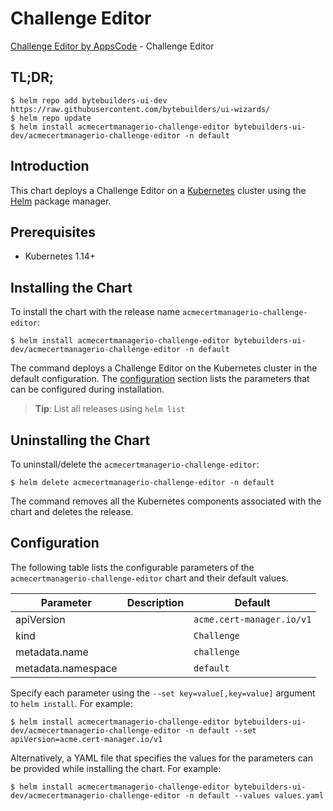 # Challenge Editor

[Challenge Editor by AppsCode](https://byte.builders) - Challenge Editor

## TL;DR;

```console
$ helm repo add bytebuilders-ui-dev https://raw.githubusercontent.com/bytebuilders/ui-wizards/
$ helm repo update
$ helm install acmecertmanagerio-challenge-editor bytebuilders-ui-dev/acmecertmanagerio-challenge-editor -n default
```

## Introduction

This chart deploys a Challenge Editor on a [Kubernetes](http://kubernetes.io) cluster using the [Helm](https://helm.sh) package manager.

## Prerequisites

- Kubernetes 1.14+

## Installing the Chart

To install the chart with the release name `acmecertmanagerio-challenge-editor`:

```console
$ helm install acmecertmanagerio-challenge-editor bytebuilders-ui-dev/acmecertmanagerio-challenge-editor -n default
```

The command deploys a Challenge Editor on the Kubernetes cluster in the default configuration. The [configuration](#configuration) section lists the parameters that can be configured during installation.

> **Tip**: List all releases using `helm list`

## Uninstalling the Chart

To uninstall/delete the `acmecertmanagerio-challenge-editor`:

```console
$ helm delete acmecertmanagerio-challenge-editor -n default
```

The command removes all the Kubernetes components associated with the chart and deletes the release.

## Configuration

The following table lists the configurable parameters of the `acmecertmanagerio-challenge-editor` chart and their default values.

|     Parameter      | Description |          Default          |
|--------------------|-------------|---------------------------|
| apiVersion         |             | `acme.cert-manager.io/v1` |
| kind               |             | `Challenge`               |
| metadata.name      |             | `challenge`               |
| metadata.namespace |             | `default`                 |


Specify each parameter using the `--set key=value[,key=value]` argument to `helm install`. For example:

```console
$ helm install acmecertmanagerio-challenge-editor bytebuilders-ui-dev/acmecertmanagerio-challenge-editor -n default --set apiVersion=acme.cert-manager.io/v1
```

Alternatively, a YAML file that specifies the values for the parameters can be provided while
installing the chart. For example:

```console
$ helm install acmecertmanagerio-challenge-editor bytebuilders-ui-dev/acmecertmanagerio-challenge-editor -n default --values values.yaml
```
